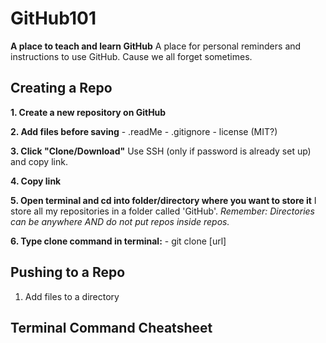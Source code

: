 # GitHub101
**A place to teach and learn GitHub**
A place for personal reminders and instructions to use GitHub. Cause we all forget sometimes.

## Creating a Repo
**1. Create a new repository on GitHub**

**2. Add files before saving**
    - .readMe
    - .gitignore
    - license (MIT?)
    
**3. Click "Clone/Download"**
Use SSH (only if password is already set up) and copy link.

**4. Copy link**

**5. Open terminal and cd into folder/directory where you want to store it**
I store all my repositories in a folder called 'GitHub'. *Remember: Directories can be anywhere AND do not put repos inside repos.*

**6. Type clone command in terminal:**
    - git clone [url]

## Pushing to a Repo
1. Add files to a directory

## Terminal Command Cheatsheet
